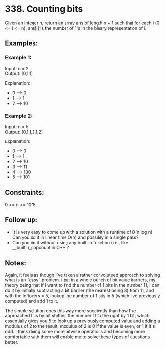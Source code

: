 # 338. Counting bits

Given an integer n, return an array ans of length n + 1 such that for each i (0 <= i <= n), ans[i] is the number of 1's in the binary representation of i.

## Examples:

### Example 1:

Input: n = 2  
Output: [0,1,1]  

Explanation:
* 0 --> 0
* 1 --> 1
* 2 --> 10

### Example 2:

Input: n = 5  
Output: [0,1,1,2,1,2]  

Explanation:
* 0 --> 0
* 1 --> 1
* 2 --> 10
* 3 --> 11
* 4 --> 100
* 5 --> 101
 
## Constraints:

0 <= n <= 10^5
 

## Follow up:

* It is very easy to come up with a solution with a runtime of O(n log n). Can you do it in linear time O(n) and possibly in a single pass?
* Can you do it without using any built-in function (i.e., like __builtin_popcount in C++)?

## Notes:
Again, it feels as though I've taken a rather convoluteed approach to solving what is an "easy" problem. I put in a whole bunch of bit value barriers, my theory being that if I want to find the number of 1 bits in the number 11, I can do it by initially subtracting a bit barrier (the nearest being 8) from 11, and with the leftovers = 5, lookup the number of 1 bits in 5 (which I've previously computed) and add 1 to it.

The simple solution does this way more succiently than how I've approached this by bit shifting the number 11 to the right by 1 bit, which essentially gives you 5 to look up a previously computed value and adding a modulus of 2 to the result, modulus of 2 is 0 if the value is even, or 1 if it's odd. I think doing some more bitwise operations and becoming more comfortable with them will enable me to solve these types of questions better.